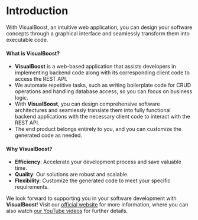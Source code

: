 # Introduction

With VisualBoost, an intuitive web application, you can design your software concepts through a graphical interface and seamlessly transform them into executable code.

#### What is VisualBoost?

* **VisualBoost** is a web-based application that assists developers in implementing backend code along with its corresponding client code to access the REST API.
* We automate repetitive tasks, such as writing boilerplate code for CRUD operations and handling database access, so you can focus on business logic.
* With **VisualBoost**, you can design comprehensive software architectures and seamlessly translate them into fully functional backend applications with the necessary client code to interact with the REST API.
* The end product belongs entirely to you, and you can customize the generated code as needed.

#### Why VisualBoost?

* **Efficiency**: Accelerate your development process and save valuable time.
* **Quality**: Our solutions are robust and scalable.
* **Flexibility**: Customize the generated code to meet your specific requirements.

We look forward to supporting you in your software development with **VisualBoost**! Visit our [official website](https://visualboost.de) for more information, where you can also watch [our YouTube videos](https://www.youtube.com/watch?v=XkCMKl2S3Ao\&list=PL\_KLQBBjBxQaxzPsSb6UckLbwmTkG27Fm) for further details.
